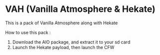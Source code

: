 # VAH (Vanilla Atmosphere & Hekate)
This is a pack of Vanilla Atmosphere along with Hekate

How to use this pack :

1. Download the AIO package, and extract it to your sd card
2. Launch the Hekate payload, then launch the CFW
